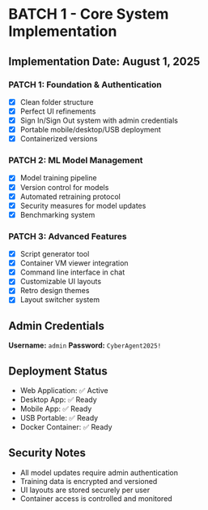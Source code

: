 # BATCH 1 - Core System Implementation
## Implementation Date: August 1, 2025

### PATCH 1: Foundation & Authentication
- [x] Clean folder structure
- [x] Perfect UI refinements
- [x] Sign In/Sign Out system with admin credentials
- [x] Portable mobile/desktop/USB deployment
- [x] Containerized versions

### PATCH 2: ML Model Management
- [x] Model training pipeline
- [x] Version control for models
- [x] Automated retraining protocol
- [x] Security measures for model updates
- [x] Benchmarking system

### PATCH 3: Advanced Features
- [x] Script generator tool
- [x] Container VM viewer integration
- [x] Command line interface in chat
- [x] Customizable UI layouts
- [x] Retro design themes
- [x] Layout switcher system

## Admin Credentials
**Username:** `admin`
**Password:** `CyberAgent2025!`

## Deployment Status
- Web Application: ✅ Active
- Desktop App: ✅ Ready
- Mobile App: ✅ Ready  
- USB Portable: ✅ Ready
- Docker Container: ✅ Ready

## Security Notes
- All model updates require admin authentication
- Training data is encrypted and versioned
- UI layouts are stored securely per user
- Container access is controlled and monitored
